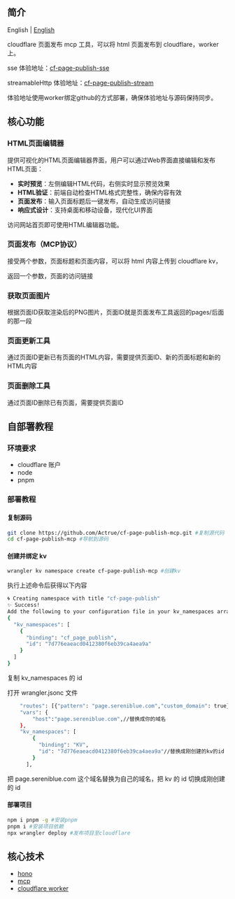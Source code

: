 ## 简介

English | [English](README_en.md)

cloudflare 页面发布 mcp 工具，可以将 html 页面发布到 cloudflare，worker 上。

sse 体验地址：[cf-page-publish-sse](https://page.sereniblue.com/sse)

streamableHttp 体验地址：[cf-page-publish-stream](https://page.sereniblue.com/mcp)

体验地址使用worker绑定github的方式部署，确保体验地址与源码保持同步。

## 核心功能

### HTML页面编辑器

提供可视化的HTML页面编辑器界面，用户可以通过Web界面直接编辑和发布HTML页面：

- **实时预览**：左侧编辑HTML代码，右侧实时显示预览效果
- **HTML验证**：前端自动检查HTML格式完整性，确保内容有效
- **页面发布**：输入页面标题后一键发布，自动生成访问链接
- **响应式设计**：支持桌面和移动设备，现代化UI界面

访问网站首页即可使用HTML编辑器功能。

### 页面发布（MCP协议）

接受两个参数，页面标题和页面内容，可以将 html 内容上传到 cloudflare kv，

返回一个参数，页面的访问链接

### 获取页面图片

根据页面ID获取渲染后的PNG图片，页面ID就是页面发布工具返回的pages/后面的那一段

### 页面更新工具

通过页面ID更新已有页面的HTML内容，需要提供页面ID、新的页面标题和新的HTML内容

### 页面删除工具

通过页面ID删除已有页面，需要提供页面ID

## 自部署教程

### 环境要求

- cloudflare 账户
- node
- pnpm

### 部署教程

#### 复制源码

```bash
git clone https://github.com/Actrue/cf-page-publish-mcp.git #复制源代码
cd cf-page-publish-mcp #导航到源码
```

#### 创建并绑定 kv

```bash
wrangler kv namespace create cf-page-publish-mcp #创建kv
```

执行上述命令后获得以下内容

```bash
🌀 Creating namespace with title "cf-page-publish"
✨ Success!
Add the following to your configuration file in your kv_namespaces array:
{
  "kv_namespaces": [
    {
      "binding": "cf_page_publish",
      "id": "7d776eaeacd0412380f6eb39ca4aea9a"
    }
  ]
}
```

复制 kv_namespaces 的 id

打开 wrangler.jsonc 文件

```bash
	"routes": [{"pattern": "page.sereniblue.com","custom_domain": true}],//替换成你的域名
	"vars": {
		"host":"page.sereniblue.com",//替换成你的域名
	},
	"kv_namespaces": [
		{
		  "binding": "KV",
		  "id": "7d776eaeacd0412380f6eb39ca4aea9a"//替换成刚创建的kv的id
		}
	  ],
```

把 page.sereniblue.com 这个域名替换为自己的域名，把 kv 的 id 切换成刚创建的 id

#### 部署项目

```bash
npm i pnpm -g #安装pnpm
pnpm i #安装项目依赖
npx wrangler deploy #发布项目至cloudflare
```

## 核心技术

- [hono](https://hono.dev/)
- [mcp](https://modelcontextprotocol.io/introduction)
- [cloudflare worker](https://workers.cloudflare.com/)